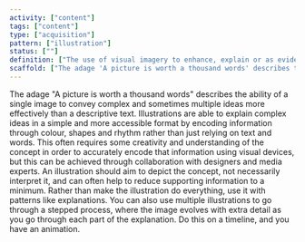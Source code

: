 ```yaml
---
activity: ["content"]
tags: ["content"]
type: ["acquisition"]
pattern: ["illustration"]
status: [""]
definition: ["The use of visual imagery to enhance, explain or as evidence of a concept. "]
scaffold: ["The adage 'A picture is worth a thousand words' describes the ability of a single image to convey complex and sometimes multiple ideas more effectively than a descriptive text. Illustrations are able to explain complex ideas in a simple and more accessible format by encoding information through colour, shapes and rhythm rather than just relying on text and words. This often requires some creativity and understanding of the concept in order to accurately encode that information using visual devices, but this can be achieved through collaboration with designers and media experts. An illustration should aim to depict the concept, not necessarily interpret it, and can often help to reduce supporting information to a minimum. Rather than make the illustration do everything, use it with patterns like explanations. You can also use multiple illustrations to go through a stepped process, where the image evolves with extra detail as you go through each part of the explanation. Do this on a timeline, and you have an animation. "]
---
```


The adage "A picture is worth a thousand words" describes the ability of a single image to convey complex and sometimes multiple ideas more effectively than a descriptive text. Illustrations are able to explain complex ideas in a simple and more accessible format by encoding information through colour, shapes and rhythm rather than just relying on text and words. This often requires some creativity and understanding of the concept in order to accurately encode that information using visual devices, but this can be achieved through collaboration with designers and media experts. An illustration should aim to depict the concept, not necessarily interpret it, and can often help to reduce supporting information to a minimum. Rather than make the illustration do everything, use it with patterns like explanations. You can also use multiple illustrations to go through a stepped process, where the image evolves with extra detail as you go through each part of the explanation. Do this on a timeline, and you have an animation.
